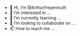 - 👋 Hi, I’m @Arthurfreyermuth
- 👀 I’m interested in ...
- 🌱 I’m currently learning ...
- 💞️ I’m looking to collaborate on ...
- 📫 How to reach me ...

<!---
Arthurfreyermuth/Arthurfreyermuth is a ✨ special ✨ repository because its `README.md` (this file) appears on your GitHub profile.
You can click the Preview link to take a look at your changes.
--->

